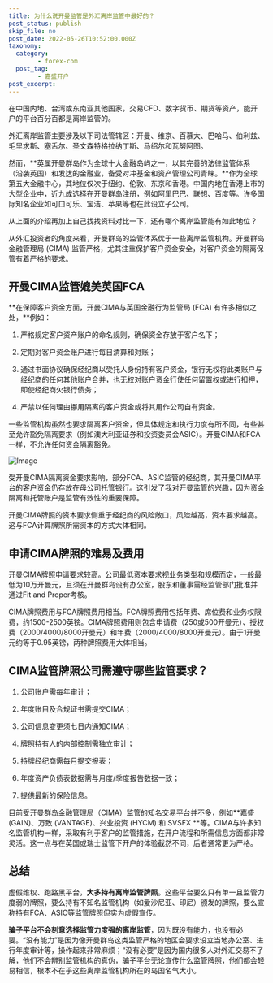 ```yaml
---
title: 为什么说开曼监管是外汇离岸监管中最好的？
post_status: publish
skip_file: no
post_date: 2022-05-26T10:52:00.000Z
taxonomy:
  category:
        - forex-com
  post_tag:
        - 嘉盛开户
post_excerpt: 
---
```

在中国内地、台湾或东南亚其他国家，交易CFD、数字货币、期货等资产，能开户的平台百分百都是离岸监管的。

外汇离岸监管主要涉及以下司法管辖区：开曼、维京、百慕大、巴哈马、伯利兹、毛里求斯、塞舌尔、圣文森特格拉纳丁斯、马绍尔和瓦努阿图。

然而，**英属开曼群岛作为全球十大金融岛屿之一，以其完善的法律监管体系（沿袭英国）和发达的金融业，备受对冲基金和资产管理公司青睐。**作为全球第五大金融中心，其地位仅次于纽约、伦敦、东京和香港。中国内地在香港上市的大型企业中，近九成选择在开曼群岛注册，例如阿里巴巴、联想、百度等。许多国际知名企业如可口可乐、宝洁、苹果等也在此设立子公司。

从上面的介绍再加上自己找找资料对比一下，还有哪个离岸监管能有如此地位？

从外汇投资者的角度来看，开曼群岛的监管体系优于一些离岸监管机构。开曼群岛金融管理局 (CIMA) 监管严格，尤其注重保护客户资金安全，对客户资金的隔离保管有着严格的要求。

## 开曼CIMA监管媲美英国FCA

**在保障客户资金方面，开曼CIMA与英国金融行为监管局 (FCA) 有许多相似之处，**例如：

1. 严格规定客户资产账户的命名规则，确保资金存放于客户名下；

1. 定期对客户资金账户进行每日清算和对账；

1. 通过书面协议确保经纪商以受托人身份持有客户资金，银行无权将此类账户与经纪商的任何其他账户合并，也无权对账户资金行使任何留置权或进行扣押，即使经纪商欠银行债务；

1. 严禁以任何理由挪用隔离的客户资金或将其用作公司自有资金。

一些监管机构虽然也要求隔离客户资金，但具体规定和执行力度有所不同，有些甚至允许豁免隔离要求（例如澳大利亚证券和投资委员会ASIC）。开曼CIMA和FCA一样，不允许任何资金隔离豁免。

![Image](https://prod-files-secure.s3.us-west-2.amazonaws.com/39ed1227-6d7d-4570-be36-9ccd4a2c4241/bd849744-3fcb-4a37-8312-357962c8f065/image.png?X-Amz-Algorithm=AWS4-HMAC-SHA256&X-Amz-Content-Sha256=UNSIGNED-PAYLOAD&X-Amz-Credential=ASIAZI2LB466WPJP7EA5%2F20250324%2Fus-west-2%2Fs3%2Faws4_request&X-Amz-Date=20250324T041347Z&X-Amz-Expires=3600&X-Amz-Security-Token=IQoJb3JpZ2luX2VjEIz%2F%2F%2F%2F%2F%2F%2F%2F%2F%2FwEaCXVzLXdlc3QtMiJIMEYCIQDEl9ugvRRle4IGZ3%2FDSQ23YwtGWHQ4V%2BIxPQHKhjHGQQIhAKeJiKfMITj9LCiTGjzn9YQMi1xu9aXTP7Bl65d0TjPOKogECOX%2F%2F%2F%2F%2F%2F%2F%2F%2F%2FwEQABoMNjM3NDIzMTgzODA1IgxQc7hObH0rL9HJywYq3APFhnFwo0WXwoJD4ypovcy9dyX2s6GF4TPgFK4jbPTdMb6KvJuTQnoI2hkUt4IubIFKFFGq3seyh4BZFtlN7J5oFnKlHgezzDiSgwyew5jRUpgEkZkPdZUTx44jJZnryADI3LmgOFg26JM64kknpMtls8EqTcDImUDAG7HvjbEWXmfQdogJ2lpGxhe4uHYErojSj20CpNzxAoNcqgbWT%2FMCFDr2AMbmuXZ7acN8iLRyik4vF%2FUEIMhq8ntApWXcw5yK4YgIio3RCFO01do%2F%2BUvM2i0EL82HcETLAJCT4goAOvqdSA%2BzzzytNr3umLzRpbC4KzkDxm5MhCS2eUkIWPusCysdqJZYJ4ukIAbi5O%2B6YmAAwlJSFncX55sEX9NonD12%2Bli9khhYiVE7eUweQ5gwzSuL7aCFsUt2tW1kpF2XXPDljDNpTcWHb29JS3zpwwfLS1I%2Fsy3LpNUQueGGooFKTuc5xfhqH1m%2Fnc%2B23AjIzHQw4sa05q8BsvbJPrT4UyMbfzwB15Ho5CFWyetbQ90F1fBRjOaU4rp7pEWIWrgfxBqbyNpGqVOMkl9%2BZE1AkGbaNxIghwcAflVJ1bYpukRx3fKL5%2FCJLLyLJewsS5WlW2aUXRMxi%2BDLlGxPxTCutoO%2FBjqkAd5AgE%2BCzba8cVcQtdQRiGfQ7jvjiHPcJIDqMEDDkbhfcjcGoqwQ0cELJiHfawutSNrXO6NxLDlTZ3hVXmLsYFaVVK1iHhkb5o%2BPKjXM4px%2BtjZ0yWLehxls6qm%2BaJNtWEyfoZ0x%2BmletmgdnlBwp%2B0jnBIRZ4KXfYjjv8hAYQuKBXh5h3%2Bs40yrMH%2Fc%2BaMQQ0arDyc%2BhSuaARG0zjxcPg8VNhuV&X-Amz-Signature=fbe0d3a239b1dbf0243f61d248130fd835a462f308bad10ab37b741795d6e6b9&X-Amz-SignedHeaders=host&x-id=GetObject)

受开曼CIMA隔离资金要求影响，部分FCA、ASIC监管的经纪商，其开曼CIMA平台的客户资金仍存放在母公司托管银行。这引发了我对开曼监管的兴趣，因为资金隔离和托管账户是监管有效性的重要保障。

开曼CIMA牌照的资本要求侧重于经纪商的风险敞口，风险越高，资本要求越高。这与FCA计算牌照所需资本的方式大体相同。

## **申请CIMA牌照的难易及费用**

开曼CIMA牌照申请要求较高。公司最低资本要求视业务类型和规模而定，一般最低为10万开曼元，且须在开曼群岛设有办公室，股东和董事需经监管部门批准并通过Fit and Proper考核。

CIMA牌照费用与FCA牌照费用相当。FCA牌照费用包括年费、席位费和业务权限费，约1500-2500英镑。CIMA牌照费用则包含申请费（250或500开曼元）、授权费（2000/4000/8000开曼元）和年费（2000/4000/8000开曼元）。由于1开曼元约等于0.95英镑，两种牌照费用大体相当。

## CIMA监管牌照公司需遵守哪些监管要求？

1. 公司账户需每年审计；

1. 年度账目及合规证书需提交CIMA；

1. 公司信息变更须七日内通知CIMA；

1. 牌照持有人的内部控制需独立审计；

1. 持牌经纪商需每月提交报表；

1. 年度资产负债表数据需与月度/季度报告数据一致；

1. 提供最新的保险信息。

目前受开曼群岛金融管理局（CIMA）监管的知名交易平台并不多，例如**嘉盛 (GAIN)、万致 (VANTAGE)、兴业投资 (HYCM) 和 SVSFX **等。CIMA与许多知名监管机构一样，采取有利于客户的监管措施，在开户流程和所需信息方面都非常灵活。这一点与在英国或瑞士监管下开户的体验截然不同，后者通常更为严格。

## 总结

虚假维权、跑路黑平台，**大多持有离岸监管牌照**。这些平台要么只有单一且监管力度弱的牌照，要么持有不知名监管机构（如爱沙尼亚、印尼）颁发的牌照，要么宣称持有FCA、ASIC等监管牌照但实为虚假宣传。

**骗子平台不会刻意选择监管力度强的离岸监管**，因为既没有能力，也没有必要。“没有能力”是因为像开曼群岛这类监管严格的地区会要求设立当地办公室、进行年度审计等，操作起来非常麻烦；“没有必要”是因为国内很多人对外汇交易不了解，他们不会辨别监管机构的真伪，骗子平台无论宣传什么监管牌照，他们都会轻易相信，根本不在乎这些离岸监管机构所在的岛国名气大小。